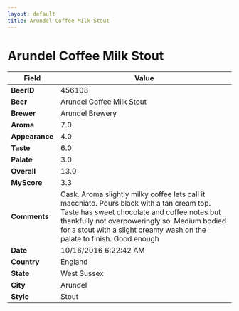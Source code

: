 ```yaml
---
layout: default
title: Arundel Coffee Milk Stout
---
```


# Arundel Coffee Milk Stout

| Field         | Value     |
|---------------|-----------|
| **BeerID** | 456108 |
| **Beer** | Arundel Coffee Milk Stout |
| **Brewer** | Arundel Brewery |
| **Aroma** | 7.0 |
| **Appearance** | 4.0 |
| **Taste** | 6.0 |
| **Palate** | 3.0 |
| **Overall** | 13.0 |
| **MyScore** | 3.3 |
| **Comments** | Cask. Aroma slightly milky coffee lets call it macchiato. Pours black with a tan cream top. Taste has sweet chocolate and coffee notes but thankfully not overpoweringly so. Medium bodied for a stout with a slight creamy wash on the palate to finish. Good enough  |
| **Date** | 10/16/2016 6:22:42 AM |
| **Country** | England |
| **State** | West Sussex |
| **City** | Arundel |
| **Style** | Stout |
